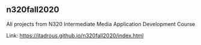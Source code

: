 ## n320fall2020

All projects from N320 Intermediate Media Application Development Course

Link: https://jtadrous.github.io/n320fall2020/index.html
